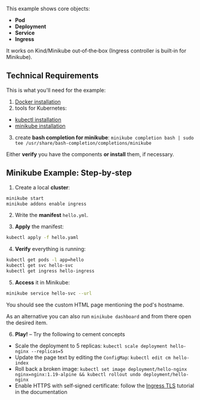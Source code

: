 This example shows core objects: 

- **Pod**
- **Deployment**
- **Service**
- **Ingress**

It works on Kind/Minikube out‑of‑the‑box (Ingress controller is built‑in for Minikube).

## Technical Requirements

This is what you'll need for the example:

1. [Docker installation](https://docs.docker.com/engine/install/)
2. tools for Kubernetes:
  - [kubectl installation](https://kubernetes.io/docs/tasks/tools/#kubectl)
  - [minikube installation](https://kubernetes.io/docs/tasks/tools/#minikube)
3. create **bash completion for minikube**: `minikube completion bash | sudo tee /usr/share/bash-completion/completions/minikube`

Either **verify** you have the components **or install** them, if necessary.

## Minikube Example: Step‑by‑step

1. Create a local **cluster**:

```bash
minikube start
minikube addons enable ingress
```

2. Write the **manifest** `hello.yml`.


3. **Apply** the manifest:

```bash
kubectl apply -f hello.yaml
```

4. **Verify** everything is running:

```bash
kubectl get pods -l app=hello
kubectl get svc hello-svc
kubectl get ingress hello-ingress
```

5. **Access** it in Minikube:

```bash
minikube service hello-svc --url
```

You should see the custom HTML page mentioning the pod's hostname.

As an alternative you can also run `minikube dashboard` and from there open the desired item.

6. **Play!** – Try the following to cement concepts

- Scale the deployment to 5 replicas: `kubectl scale deployment hello-nginx --replicas=5`
- Update the page text by editing the `ConfigMap`: `kubectl edit cm hello-index`
- Roll back a broken image: `kubectl set image deployment/hello-nginx nginx=nginx:1.19-alpine && kubectl rollout undo deployment/hello-nginx`
- Enable HTTPS with self‑signed certificate: follow the [Ingress TLS](https://minikube.sigs.k8s.io/docs/tutorials/custom_cert_ingress/) tutorial in the documentation
